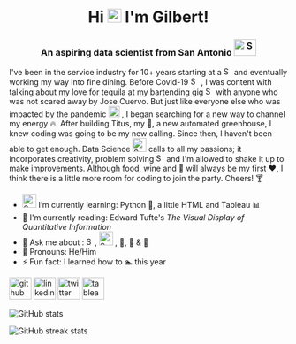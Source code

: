 
<h1 align="center"> Hi <img src="https://media.giphy.com/media/hvRJCLFzcasrR4ia7z/giphy.gif" width="25px"> I'm Gilbert! </h1>
<h3 align="center">An aspiring data scientist from San Antonio <img width="40" alt="Screen Shot 2020-10-27 at 8 56 29 PM" src="https://user-images.githubusercontent.com/68249276/97381936-2765a300-1898-11eb-8cf7-3b3692122087.png" height = 30> </h3>

I've been in the service industry for 10+ years starting at a <img width="15" alt="Screen Shot 2020-10-27 at 10 46 54 PM" src="https://user-images.githubusercontent.com/68249276/97388570-613da600-18a6-11eb-8890-1c63130bf01c.png">
 and eventually working my way into fine dining. Before Covid-19 <img width="15" alt="Screen Shot 2020-10-27 at 10 48 50 PM" src="https://user-images.githubusercontent.com/68249276/97388692-9c3fd980-18a6-11eb-9e79-a0a170fd75c4.png">
, I was content with talking about my love for tequila at my bartending gig <img width="15" alt="Screen Shot 2020-10-27 at 10 57 42 PM" src="https://user-images.githubusercontent.com/68249276/97389226-d6f64180-18a7-11eb-85ed-760e21df839d.png">
 with anyone who was not scared away by Jose Cuervo. But just like everyone else who was impacted by the pandemic <img width="20" alt="Screen Shot 2020-10-27 at 11 13 02 PM" src="https://user-images.githubusercontent.com/68249276/97390080-f9895a00-18a9-11eb-94c1-897dee9051d5.png">
, I began searching for a new way to channel my energy :fire:. After building Titus, my :turtle:, a new automated greenhouse, I knew coding was going to be my new calling. Since then, I haven't been able to get enough. Data Science <img width="25" alt="Screen Shot 2020-10-27 at 11 10 08 PM" src="https://user-images.githubusercontent.com/68249276/97389936-a7e0cf80-18a9-11eb-97fd-1ef26053674e.png">
 calls to all my passions; it incorporates creativity, problem solving <img width="15" alt="Screen Shot 2020-10-27 at 10 53 29 PM" src="https://user-images.githubusercontent.com/68249276/97388968-40298500-18a7-11eb-91ca-a882cb33be7b.png">
 and I'm allowed to shake it up to make improvements. Although food, wine and :basketball: will always be my first :heart:, I think there is a little more room for coding to join the party. Cheers! :cocktail:


- <img width="25" alt="Screen Shot 2020-10-27 at 11 06 31 PM" src="https://user-images.githubusercontent.com/68249276/97389729-107b7c80-18a9-11eb-9151-7bba46a959ab.png"> I’m currently learning: Python :snake:, a little HTML and Tableau :bar_chart: 
- :book:  I'm currently reading: Edward Tufte's *The Visual Display of Quantitative Information*
- 💬  Ask me about : <img width="15" alt="Screen Shot 2020-10-27 at 10 23 10 PM" src="https://user-images.githubusercontent.com/68249276/97386973-0b1b3380-18a3-11eb-8b07-2ce82aa16f69.png">, <img width="25" alt="Screen Shot 2020-10-28 at 9 44 30 PM" src="https://user-images.githubusercontent.com/68249276/97519188-d375bf80-1966-11eb-80df-e8065cce11c5.png">
, :dog:, :meat_on_bone:  & :wine_glass: 
- :man:  Pronouns: He/Him 
- ⚡  Fun fact: I learned how to :swimmer: this year 


[<img src='https://cdn.jsdelivr.net/npm/simple-icons@3.0.1/icons/github.svg' alt='github' height='40'>](https://github.com/gilbert-noriega-ii)  [<img src='https://cdn.jsdelivr.net/npm/simple-icons@3.0.1/icons/linkedin.svg' alt='linkedin' height='40'>](https://www.linkedin.com/in/https://www.linkedin.com/in/gilbert-noriega-ii//)  [<img src='https://cdn.jsdelivr.net/npm/simple-icons@3.0.1/icons/twitter.svg' alt='twitter' height='40'>](https://twitter.com/@GNoriegaII)  [<img src='https://cdn.jsdelivr.net/npm/simple-icons@3.0.1/icons/tableau.svg' alt='tableau' height='40'>](https://public.tableau.com/profile/gilbert.noriega.ii#!/)  

![GitHub stats](https://github-readme-stats.vercel.app/api?username=gilbert-noriega-ii&show_icons=true)  

![GitHub streak stats](https://github-readme-streak-stats.herokuapp.com/?user=gilbert-noriega-ii)  


